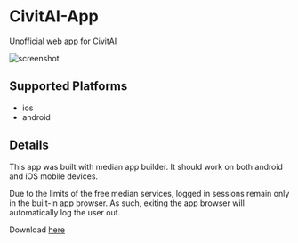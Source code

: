 # CivitAI-App
Unofficial web app for CivitAI

![screenshot][screenshot]

## Supported Platforms

- ios
- android

## Details
This app was built with median app builder. It should work on both android and iOS mobile devices.

Due to the limits of the free median services, logged in sessions remain only in the built-in app browser. As such, exiting the app browser will automatically log the user out.

Download [here][median]

[median]: https://median.co/share/mrdzjw
[screenshot]: https://raw.githubusercontent.com/TBR-Development/CivitAI-App/main/.github/images/Screenshot_20240205_175003_CivitAI.png
